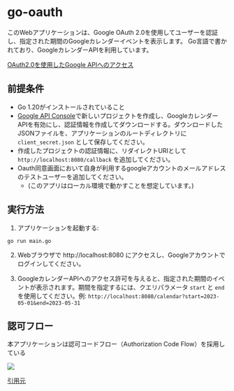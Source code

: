 # go-oauth

このWebアプリケーションは、Google OAuth 2.0を使用してユーザーを認証し、指定された期間のGoogleカレンダーイベントを表示します。
Go言語で書かれており、GoogleカレンダーAPIを利用しています。

[OAuth2.0を使用したGoogle APIへのアクセス](https://developers.google.com/identity/protocols/oauth2?hl=ja)

## 前提条件

- Go 1.20がインストールされていること
- [Google API Console](https://console.developers.google.com/)で新しいプロジェクトを作成し、GoogleカレンダーAPIを有効にし、認証情報を作成してダウンロードする。ダウンロードしたJSONファイルを、アプリケーションのルートディレクトリに `client_secret.json` として保存してください。
- 作成したプロジェクトの認証情報に、リダイレクトURIとして `http://localhost:8080/callback` を追加してください。
- Oauth同意画面において自身が利用するgoogleアカウントのメールアドレスのテストユーザーを追加してください。
  - (このアプリはローカル環境で動かすことを想定しています。)

## 実行方法

1. アプリケーションを起動する:

```
go run main.go
```

2. Webブラウザで http://localhost:8080 にアクセスし、Googleアカウントでログインしてください。

3. GoogleカレンダーAPIへのアクセス許可を与えると、指定された期間のイベントが表示されます。期間を指定するには、クエリパラメータ `start` と `end` を使用してください。例: `http://localhost:8080/calendar?start=2023-05-01&end=2023-05-31`

## 認可フロー

本アプリケーションは認可コードフロー（Authorization Code Flow）を採用している

![](https://camo.qiitausercontent.com/cbceb0f0e391aeeb9220c484838d0c13e730c75d/68747470733a2f2f71696974612d696d6167652d73746f72652e73332e616d617a6f6e6177732e636f6d2f302f3130363034342f64393131396632312d373336642d643565642d393634642d3330363861663066636465392e706e67)

[引用元](https://qiita.com/TakahikoKawasaki/items/200951e5b5929f840a1f)